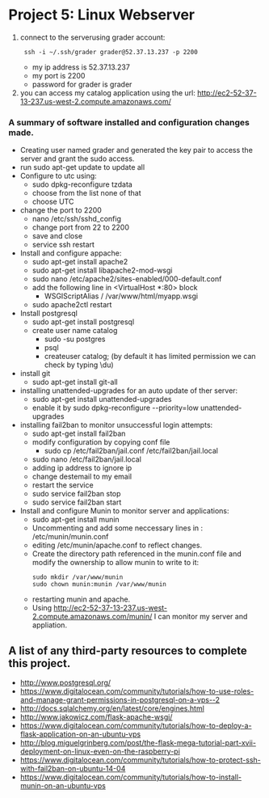 # Project 5: Linux Webserver

1. connect to the serverusing grader account:
    ```
     ssh -i ~/.ssh/grader grader@52.37.13.237 -p 2200
    ```
    - my ip address is 52.37.13.237
    - my port is 2200
    - password for grader is grader
1. you can access my catalog application using the url:
     http://ec2-52-37-13-237.us-west-2.compute.amazonaws.com/


### A summary of software installed and configuration changes made.
- Creating user named grader and generated the  key pair to access the server and grant the sudo access.
- run sudo apt-get update to update all
- Configure to utc using:
    - sudo dpkg-reconfigure tzdata
    - choose from the list none of that
    - choose UTC
- change the port to 2200
    - nano /etc/ssh/sshd_config
    - change port from 22 to 2200
    - save and close
    - service ssh restart
- Install and configure appache:
    - sudo apt-get install apache2
    - sudo apt-get install libapache2-mod-wsgi
    - sudo nano /etc/apache2/sites-enabled/000-default.conf
    - add the following line in <VirtualHost *:80> block
        - WSGIScriptAlias / /var/www/html/myapp.wsgi
    - sudo apache2ctl restart
- Install postgresql
    - sudo apt-get install postgresql
    - create user name catalog
        - sudo -su postgres
        - psql
        - createuser catalog; (by default it has limited permission we can check by typing \du)
- install git
    -  sudo apt-get install git-all
- installing unattended-upgrades for an auto update of ther server:
    - sudo apt-get install unattended-upgrades
    - enable it by sudo dpkg-reconfigure --priority=low unattended-upgrades
- installing fail2ban to monitor unsuccessful login attempts:
    - sudo apt-get install fail2ban
    - modify configuration by copying conf file
        - sudo cp /etc/fail2ban/jail.conf /etc/fail2ban/jail.local
    - sudo nano /etc/fail2ban/jail.local
    - adding ip address to ignore ip
    - change destemail to my email
    - restart the service
    - sudo service fail2ban stop
    - sudo service fail2ban start
- Install and configure Munin to monitor server and applications:
    - sudo apt-get install munin
    - Uncommenting and add some neccessary lines in :  /etc/munin/munin.conf
    - editing /etc/munin/apache.conf to reflect changes.
    - Create the directory path referenced in the munin.conf file and modify the ownership to allow munin to write to it:
        ```
        sudo mkdir /var/www/munin
        sudo chown munin:munin /var/www/munin
        ```
    - restarting munin and apache.
    - Using http://ec2-52-37-13-237.us-west-2.compute.amazonaws.com/munin/ I can monitor my server and appliation.

        
## A list of any third-party resources to complete this project.

- http://www.postgresql.org/
- https://www.digitalocean.com/community/tutorials/how-to-use-roles-and-manage-grant-permissions-in-postgresql-on-a-vps--2
- http://docs.sqlalchemy.org/en/latest/core/engines.html
- http://www.jakowicz.com/flask-apache-wsgi/
- https://www.digitalocean.com/community/tutorials/how-to-deploy-a-flask-application-on-an-ubuntu-vps
- http://blog.miguelgrinberg.com/post/the-flask-mega-tutorial-part-xvii-deployment-on-linux-even-on-the-raspberry-pi
- https://www.digitalocean.com/community/tutorials/how-to-protect-ssh-with-fail2ban-on-ubuntu-14-04
- https://www.digitalocean.com/community/tutorials/how-to-install-munin-on-an-ubuntu-vps
